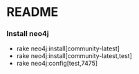 # README

### Install neo4j
 * rake neo4j:install[community-latest]
 * rake neo4j:install[community-latest,test]
 * rake neo4j:config[test,7475]